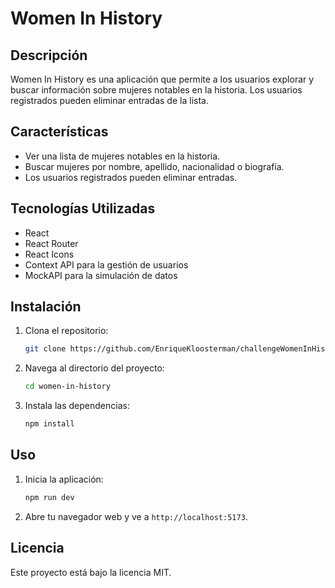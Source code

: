 
# Women In History

## Descripción

Women In History es una aplicación que permite a los usuarios explorar y buscar información sobre mujeres notables en la historia. Los usuarios registrados pueden eliminar entradas de la lista.

## Características

- Ver una lista de mujeres notables en la historia.
- Buscar mujeres por nombre, apellido, nacionalidad o biografía.
- Los usuarios registrados pueden eliminar entradas.

## Tecnologías Utilizadas

- React
- React Router
- React Icons
- Context API para la gestión de usuarios
- MockAPI para la simulación de datos

## Instalación

1. Clona el repositorio:
   ```bash
   git clone https://github.com/EnriqueKloosterman/challengeWomenInHistory.git
   ```
2. Navega al directorio del proyecto:
   ```bash
   cd women-in-history
   ```
3. Instala las dependencias:
   ```bash
   npm install
   ```

## Uso

1. Inicia la aplicación:
   ```bash
   npm run dev
   ```
2. Abre tu navegador web y ve a `http://localhost:5173`.


## Licencia

Este proyecto está bajo la licencia MIT.
